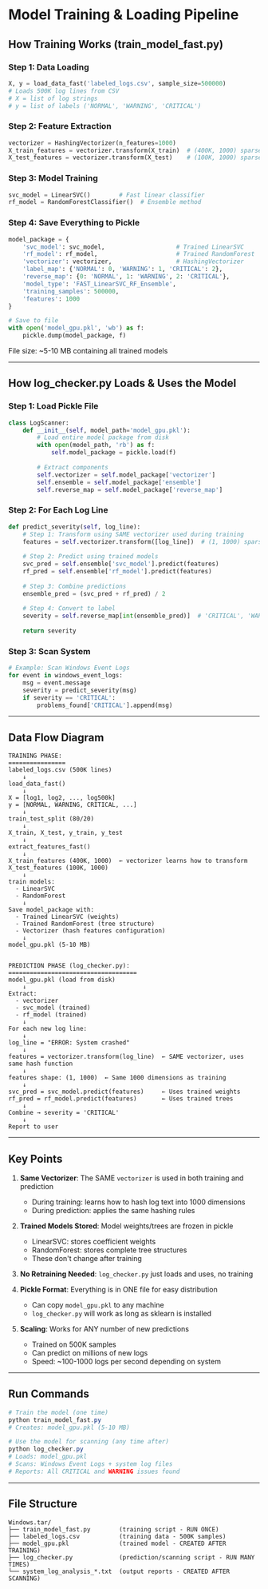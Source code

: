 # Model Training & Loading Pipeline

## How Training Works (train_model_fast.py)

### Step 1: Data Loading
```python
X, y = load_data_fast('labeled_logs.csv', sample_size=500000)
# Loads 500K log lines from CSV
# X = list of log strings
# y = list of labels ('NORMAL', 'WARNING', 'CRITICAL')
```

### Step 2: Feature Extraction
```python
vectorizer = HashingVectorizer(n_features=1000)
X_train_features = vectorizer.transform(X_train)  # (400K, 1000) sparse matrix
X_test_features = vectorizer.transform(X_test)    # (100K, 1000) sparse matrix
```

### Step 3: Model Training
```python
svc_model = LinearSVC()        # Fast linear classifier
rf_model = RandomForestClassifier()  # Ensemble method
```

### Step 4: Save Everything to Pickle
```python
model_package = {
    'svc_model': svc_model,                    # Trained LinearSVC
    'rf_model': rf_model,                      # Trained RandomForest
    'vectorizer': vectorizer,                  # HashingVectorizer
    'label_map': {'NORMAL': 0, 'WARNING': 1, 'CRITICAL': 2},
    'reverse_map': {0: 'NORMAL', 1: 'WARNING', 2: 'CRITICAL'},
    'model_type': 'FAST_LinearSVC_RF_Ensemble',
    'training_samples': 500000,
    'features': 1000
}

# Save to file
with open('model_gpu.pkl', 'wb') as f:
    pickle.dump(model_package, f)
```

File size: ~5-10 MB containing all trained models

---

## How log_checker.py Loads & Uses the Model

### Step 1: Load Pickle File
```python
class LogScanner:
    def __init__(self, model_path='model_gpu.pkl'):
        # Load entire model package from disk
        with open(model_path, 'rb') as f:
            self.model_package = pickle.load(f)
        
        # Extract components
        self.vectorizer = self.model_package['vectorizer']
        self.ensemble = self.model_package['ensemble']
        self.reverse_map = self.model_package['reverse_map']
```

### Step 2: For Each Log Line
```python
def predict_severity(self, log_line):
    # Step 1: Transform using SAME vectorizer used during training
    features = self.vectorizer.transform([log_line])  # (1, 1000) sparse matrix
    
    # Step 2: Predict using trained models
    svc_pred = self.ensemble['svc_model'].predict(features)
    rf_pred = self.ensemble['rf_model'].predict(features)
    
    # Step 3: Combine predictions
    ensemble_pred = (svc_pred + rf_pred) / 2
    
    # Step 4: Convert to label
    severity = self.reverse_map[int(ensemble_pred)]  # 'CRITICAL', 'WARNING', or 'NORMAL'
    
    return severity
```

### Step 3: Scan System
```python
# Example: Scan Windows Event Logs
for event in windows_event_logs:
    msg = event.message
    severity = predict_severity(msg)
    if severity == 'CRITICAL':
        problems_found['CRITICAL'].append(msg)
```

---

## Data Flow Diagram

```
TRAINING PHASE:
================
labeled_logs.csv (500K lines)
    ↓
load_data_fast()
    ↓
X = [log1, log2, ..., log500k]
y = [NORMAL, WARNING, CRITICAL, ...]
    ↓
train_test_split (80/20)
    ↓
X_train, X_test, y_train, y_test
    ↓
extract_features_fast()
    ↓
X_train_features (400K, 1000)  ← vectorizer learns how to transform
X_test_features (100K, 1000)
    ↓
train models:
  - LinearSVC
  - RandomForest
    ↓
Save model_package with:
  - Trained LinearSVC (weights)
  - Trained RandomForest (tree structure)
  - Vectorizer (hash features configuration)
    ↓
model_gpu.pkl (5-10 MB)


PREDICTION PHASE (log_checker.py):
====================================
model_gpu.pkl (load from disk)
    ↓
Extract:
  - vectorizer
  - svc_model (trained)
  - rf_model (trained)
    ↓
For each new log line:
    ↓
log_line = "ERROR: System crashed"
    ↓
features = vectorizer.transform(log_line)  ← SAME vectorizer, uses same hash function
    ↓
features shape: (1, 1000)  ← Same 1000 dimensions as training
    ↓
svc_pred = svc_model.predict(features)     ← Uses trained weights
rf_pred = rf_model.predict(features)       ← Uses trained trees
    ↓
Combine → severity = 'CRITICAL'
    ↓
Report to user
```

---

## Key Points

1. **Same Vectorizer**: The SAME `vectorizer` is used in both training and prediction
   - During training: learns how to hash log text into 1000 dimensions
   - During prediction: applies the same hashing rules

2. **Trained Models Stored**: Model weights/trees are frozen in pickle
   - LinearSVC: stores coefficient weights
   - RandomForest: stores complete tree structures
   - These don't change after training

3. **No Retraining Needed**: `log_checker.py` just loads and uses, no training

4. **Pickle Format**: Everything is in ONE file for easy distribution
   - Can copy `model_gpu.pkl` to any machine
   - `log_checker.py` will work as long as sklearn is installed

5. **Scaling**: Works for ANY number of new predictions
   - Trained on 500K samples
   - Can predict on millions of new logs
   - Speed: ~100-1000 logs per second depending on system

---

## Run Commands

```powershell
# Train the model (one time)
python train_model_fast.py
# Creates: model_gpu.pkl (5-10 MB)

# Use the model for scanning (any time after)
python log_checker.py
# Loads: model_gpu.pkl
# Scans: Windows Event Logs + system log files
# Reports: All CRITICAL and WARNING issues found
```

---

## File Structure

```
Windows.tar/
├── train_model_fast.py        (training script - RUN ONCE)
├── labeled_logs.csv           (training data - 500K samples)
├── model_gpu.pkl              (trained model - CREATED AFTER TRAINING)
├── log_checker.py             (prediction/scanning script - RUN MANY TIMES)
└── system_log_analysis_*.txt  (output reports - CREATED AFTER SCANNING)
```
